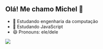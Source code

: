 ## Olá! Me chamo Michel 👋


- 🔭 Estudando engenharia da computação
- 🌱 Estudando JavaScript
- 😄 Pronouns: ele/dele

<picture>
<source 
  srcset="https://github-readme-stats.vercel.app/api?username=Meichl&show_icons=true&theme=dark"
  media="(prefers-color-scheme: dark)"
/>
<source
  srcset="https://github-readme-stats.vercel.app/api?username=Meichl&show_icons=true"
  media="(prefers-color-scheme: light), (prefers-color-scheme: no-preference)"
/>
<img widht ="40%" src="https://github-readme-stats.vercel.app/api?username=Meichl&show_icons=true" />
</picture>

<div>
  <img width="40%" src="https://github-readme-stats.vercel.app/api/top-langs/?username=Meichl&theme=dark>
</div>
          
